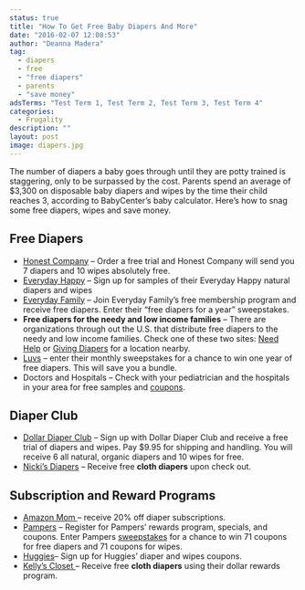 ```yaml
---
status: true
title: "How To Get Free Baby Diapers And More"
date: "2016-02-07 12:08:53"
author: "Deanna Madera"
tag:
  - diapers
  - free
  - "free diapers"
  - parents
  - "save money"
adsTerms: "Test Term 1, Test Term 2, Test Term 3, Test Term 4"
categories:
  - Frugality
description: ""
layout: post
image: diapers.jpg
---
```


The number of diapers a baby goes through until they are potty trained is staggering, only to be surpassed by the cost. Parents spend an average of $3,300 on disposable baby diapers and wipes by the time their child reaches 3, according to BabyCenter’s baby calculator. Here’s how to snag some free diapers, wipes and save money.

## Free Diapers

- [Honest Company](<https://www.honest.com/account/select-bundle?sid=10176&cid=google&mid=search&aid=Brand-Products%20(Exact):Baby-Diapers%20(t):honest%20diapers:e&pid=gsl&adgid=kwd-33523083544&gclid=CjwKEAiA7f-yBRDAgdv4jZ-78TwSJAA_WdMat0c4n04wK7mepUMkBh5OdO-5AxfHdtHluhJJvoFzlxoCowfw_wcB>) – Order a free trial and Honest Company will send you 7 diapers and 10 wipes absolutely free.
- [Everyday Happy](https://www.everydayhappy.com/signup/?sf=free-trial-offer&m=baby-products&cam=USA-Google-Search-Branding-EDH&ref=5022767&creative=80590329997&kw=everyday%20happy&placement=&adgroup=%7Badgroup%7D&utm_source=adwords&utm_medium=search&utm_campaign=USA-Google-Search-Branding-EDH&sub_id=EDH-Keywords&gclid=CjwKEAiA7f-yBRDAgdv4jZ-78TwSJAA_WdMahgbC-nGa3y14Yc4rSMGtiY3my2tWIZn-eyGyM9npixoCG-bw_wcB&utm_expid=86940789-44.9aBsu12hS_iPb1PSud_wIg.0&utm_referrer=https%3A%2F%2Fwww.google.com%2F) – Sign up for samples of their Everyday Happy natural diapers and wipes
- [Everyday Family](https://reg.everydayfamily.com/t/408/?path=ef275r&tc=110516&subid=Free-Diaper-EXACT&subid2=free%20diapers) – Join Everyday Family’s free membership program and receive free diapers. Enter their “free diapers for a year” sweepstakes.
- **Free diapers for the needy and low income families** – There are organizations through out the U.S. that distribute free diapers to the needy and low income families. Check one of these two sites: [Need Help](https://www.needhelppayingbills.com/html/free_diapers.html) or [Giving Diapers](https://www.givingdiapersgivinghope.org/) for a location nearby.
- [Luvs](https://www.luvsdiapers.com/en-us/offers-promotions/diapers-sweepstakes) – enter their monthly sweepstakes for a chance to win one year of free diapers. This will save you a bundle.
- Doctors and Hospitals – Check with your pediatrician and the hospitals in your area for free samples and [coupons](/9-ways-to-cut-prescription-drug-costs).

## Diaper Club

- [Dollar Diaper Club](https://dollardiaperclub.com/free-trial-diapers-and-products?system_controller=checkout&system_action=freeTrialsDiapersProducts) – Sign up with Dollar Diaper Club and receive a free trial of diapers and wipes. Pay $9.95 for shipping and handling. You will receive 6 all natural, organic diapers and 10 wipes for free.
- [Nicki’s Diapers](https://www.nickisdiapers.com/customer-rewards.html) – Receive free **cloth diapers** upon check out.

## Subscription and Reward Programs

- [Amazon Mom ](https://www.amazon.com/gp/mom/signup/?ie=UTF8&camp=1789&creative=390957&linkCode=ur2&tag=kracoulad-20&linkId=OXZCU6IMLVGKL5FT)– receive 20% off diaper subscriptions.
- [Pampers](https://www.pampers.com/en-us/diapers-wipes?&utm_source=google&utm_medium=cpc&utm_campaign=Pampers_Search_Category%20Interest.Exact&utm_term=free%20diapers&utm_content=sVIMKsYWz%7Cdc_free%20diapers_e_51451033675&gclid=CjwKEAiA7f-yBRDAgdv4jZ-78TwSJAA_WdMa8Fbl03HTd5Zy1pAumK4mgF2L7QGPgdVqxfa5cIUAgRoCSOfw_wcB) – Register for Pampers’ rewards program, specials, and coupons. Enter Pampers [sweepstakes](https://www.pampers.com/en-us/rewards/diapers--wipes-sweepstakes) for a chance to win 71 coupons for free diapers and 71 coupons for wipes.
- [Huggies](https://www.huggies.com/en-US/Register)– Sign up for Huggies’ diaper and wipes coupons.
- [Kelly’s Closet ](https://www.kellyscloset.com/FREE-Diapers_ep_59-1.html)– Receive free **cloth diapers** using their dollar rewards program.
